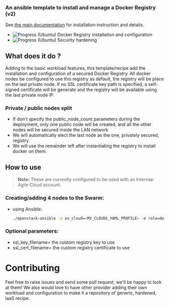 ### An ansible template to install and manage a Docker Registry (v2)

See [the main documentation](/) for installation instruction and details.

+ ![Progress](http://progressed.io/bar/100)   (Ubuntu) Docker Registry installation and configuration
+ ![Progress](http://progressed.io/bar/80)    (Ubuntu) Security hardening

## What does it do ?
Adding to the basic workload features, this template/recipe add the installation
and configuration of a secured Docker Registry. All docker nodes be configured to use
this registry as default, the registry will be place on the last private node.
If no SSL certificate key path is specified, a self-signed certificate will be generate
and the registry will be available using the last private node IP.

### Private / public nodes split
- If don't specify the public_node_count parameters during the deployment, only
one public node will be created, and all the other nodes will be secured inside the
LAN network
- We will automatically elect the last node as the one, privately secured, registry
- We will use the remainder left after instantiating the registry to install
docker on them.

## How to use
> **Note:** These are currently configured to be used with an Internap Agile Cloud account.

### Creating/adding 4 nodes to the Swarm:
* using Ansible:
  ```bash
  ./openstack-ansible -e os_cloud=<MY_CLOUDS_YAML_PROFILE> -e role=docker-registry -e node_count=4
  ```

### Optional parameters:
  * ssl_key_filename= the custom registry key to use
  * ssl_cert_filename= the custom registry certificate to use

# Contributing
Feel free to raise issues and send some pull request, we'll be happy to look at them!
We also would love to have other provider adding their own workload and configuration
to make it a repository of generic, hardened, IaaS recipe.  
